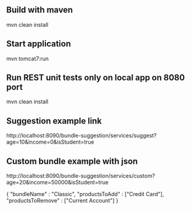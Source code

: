 ## Build with maven
 
mvn clean install

## Start application

mvn tomcat7:run

## Run REST unit tests only on local app on 8080 port

mvn clean install

## Suggestion example link 

http://localhost:8090/bundle-suggestion/services/suggest?age=10&income=0&isStudent=true

## Custom bundle example with json

http://localhost:8090/bundle-suggestion/services/custom?age=20&income=50000&isStudent=true

{
"bundleName" : "Classic",
"productsToAdd" : ["Credit Card"],
 "productsToRemove" : ["Current Account"]
}

